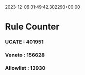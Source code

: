 2023-12-06 01:49:42.302293+00:00
# Rule Counter 
 ### UCATE : 401951

 ### Veneto : 156628

 ### Allowlist : 13930